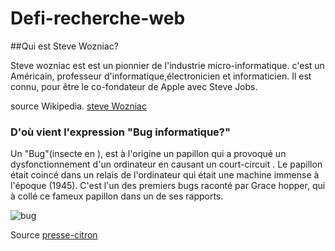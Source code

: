 
# Defi-recherche-web

 ##Qui est Steve Wozniac?

 Steve wozniac est est un pionnier de l'industrie micro-informatique.
 c'est un Américain, professeur d'informatique,électronicien et informaticien.
 Il est connu, pour être le co-fondateur de Apple avec Steve Jobs.

 source Wikipedia.
 [steve Wozniac](https://fr.wikipedia.org/wiki/Steve_Wozniak)


 
### D'où vient l'expression "Bug informatique?"

Un "Bug"(insecte en ), est à l'origine un papillon qui a provoqué un dysfonctionnement d'un ordinateur en causant un court-circuit . Le papillon était coincé dans un relais de l'ordinateur qui était une machine immense à l'époque (1945).
C'est l'un des premiers bugs raconté par Grace hopper, qui à collé ce fameux papillon dans un de ses rapports.

![bug](http://www.presse-citron.net/wordpress_prod/wp-content/uploads/Bug.png)

Source [presse-citron](http://www.presse-citron.net/wordpress_prod/wp-content/uploads/Bug.png)





